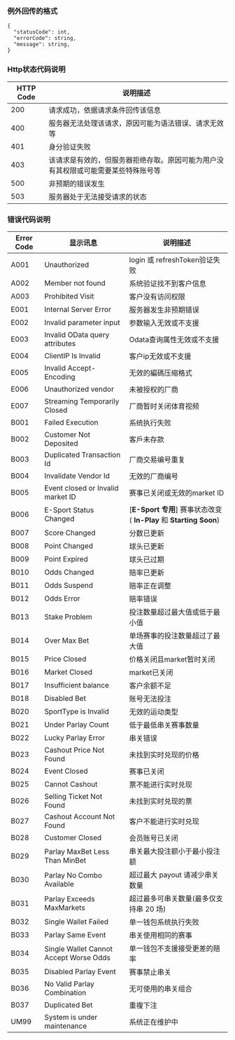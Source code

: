 ﻿### 例外回传的格式
```
{
  "statusCode": int,  
  "errorCode": string,  
  "message": string, 
}
```
### Http状态代码说明
| HTTP Code | 说明描述 |
| ------ | ------ |
| 200 | 请求成功，依据请求条件回传该信息 |
| 400 | 服务器无法处理该请求，原因可能为语法错误、请求无效等 |
| 401 | 身分验证失败 |
| 403 | 该请求是有效的，但服务器拒绝存取。原因可能为用户没有其权限或可能需要某些特殊账号等 |
| 500 | 非预期的错误发生 |
| 503 | 服务器处于无法接受请求的状态|


### 错误代码说明
| Error Code| 显示讯息 | 说明描述 | 
| ------ | ------ | ------ |
| A001 | Unauthorized | login 或 refreshToken验证失败 |
| A002 | Member not found | 系统验证找不到客户信息 |
| A003 | Prohibited Visit | 客户没有访问权限 |
| E001 | Internal Server Error | 服务器发生非预期错误 |
| E002 | Invalid parameter input | 参数输入无效或不支援 |
| E003 | Invalid OData query attributes | Odata查询属性无效或不支援|
| E004 | ClientIP Is Invalid | 客户ip无效或不支援 |
| E005 | Invalid Accept-Encoding| 无效的編碼压缩格式 |
| E006 | Unauthorized vendor| 未被授权的厂商 |
| E007 | Streaming Temporarily Closed| 厂商暂时关闭体育视频 |
| B001 | Failed Execution | 系统执行失败|
| B002 | Customer Not Deposited | 客戶未存款 |
| B003 | Duplicated Transaction Id | 厂商交易编号重复 |
| B004 | Invalidate Vendor Id | 无效的厂商编号 |
| B005 | Event closed or Invalid market ID | 赛事已关闭或无效的market ID |
| B006 | E-Sport Status Changed | [**E-Sport 专用**] 赛事状态改变 ( **In-Play** 和 **Starting Soon**)|
| B007 | Score Changed | 分数已更新 |
| B008 | Point Changed | 球头已更新 |
| B009 | Point Expired | 球头已过期 |
| B010 | Odds Changed | 赔率已更新 |
| B011 | Odds Suspend | 赔率正在调整 |
| B012 | Odds Error | 赔率错误 |
| B013 | Stake Problem | 投注数量超过最大值或低于最小值 |
| B014 | Over Max Bet | 单场赛事的投注数量超过了最大值 |
| B015 | Price Closed | 价格关闭且market暂时关闭 |
| B016 | Market Closed | market已关闭 |
| B017 | Insufficient balance | 客户余额不足 |
| B018 | Disabled Bet | 账号无法投注 |
| B020 | SportType is Invalid | 无效的运动类型 |
| B021 | Under Parlay Count | 低于最低串关赛事数量 |
| B022 | Lucky Parlay Error | 串关错误 |
| B023 | Cashout Price Not Found | 未找到实时兑现的价格 |
| B024 | Event Closed | 赛事已关闭 |
| B025 | Cannot Cashout | 票不能进行实时兑现 |
| B026 | Selling Ticket Not Found | 未找到实时兑现的票 |
| B027 | Cashout Account Not Found | 客户不能进行实时兑现 |
| B028 | Customer Closed | 会员账号已关闭 |
| B029 | Parlay MaxBet Less Than MinBet | 串关最大投注额小于最小投注额 |
| B030 | Parlay No Combo Available | 超过最大 payout 请减少串关数量 |
| B031 | Parlay Exceeds MaxMarkets | 超过最多可串关数量(最多仅支持串 20 场) |
| B032 | Single Wallet Failed| 单一钱包系统执行失败 |
| B033 | Parlay Same Event| 串关使用相同的赛事 |
| B034 | Single Wallet Cannot Accept Worse Odds| 单一钱包不支援接受更差的赔率 |
| B035 | Disabled Parlay Event| 赛事禁止串关 |
| B036 | No Valid Parlay Combination| 无可使用的串关组合 |
| B037 | Duplicated Bet| 重複下注 |
| UM99 | System is under maintenance | 系统正在维护中 |
